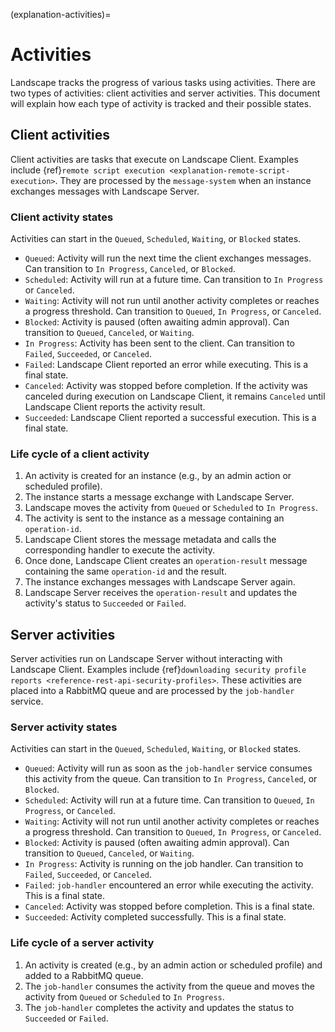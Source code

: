 (explanation-activities)=
# Activities

Landscape tracks the progress of various tasks using activities. There are two types of activities: client activities and server activities. This document will explain how each type of activity is tracked and their possible states.

## Client activities

Client activities are tasks that execute on Landscape Client. Examples include {ref}`remote script execution <explanation-remote-script-execution>`. They are processed by the `message-system` when an instance exchanges messages with Landscape Server.

### Client activity states

Activities can start in the `Queued`, `Scheduled`, `Waiting`, or `Blocked` states.

- `Queued`: Activity will run the next time the client exchanges messages. Can transition to `In Progress`, `Canceled`, or `Blocked`.
- `Scheduled`: Activity will run at a future time. Can transition to `In Progress` or `Canceled`.
- `Waiting`: Activity will not run until another activity completes or reaches a progress threshold. Can transition to `Queued`, `In Progress`, or `Canceled`.
- `Blocked`: Activity is paused (often awaiting admin approval). Can transition to `Queued`, `Canceled`, or `Waiting`.
- `In Progress`: Activity has been sent to the client. Can transition to `Failed`, `Succeeded`, or `Canceled`.
- `Failed`: Landscape Client reported an error while executing. This is a final state.
- `Canceled`: Activity was stopped before completion. If the activity was canceled during execution on Landscape Client, it remains `Canceled` until Landscape Client reports the activity result.
- `Succeeded`: Landscape Client reported a successful execution. This is a final state.

### Life cycle of a client activity

1. An activity is created for an instance (e.g., by an admin action or scheduled profile).
1. The instance starts a message exchange with Landscape Server.
1. Landscape moves the activity from `Queued` or `Scheduled` to `In Progress`.
1. The activity is sent to the instance as a message containing an `operation-id`.
1. Landscape Client stores the message metadata and calls the corresponding handler to execute the activity.
1. Once done, Landscape Client creates an `operation-result` message containing the same `operation-id` and the result.
1. The instance exchanges messages with Landscape Server again.
1. Landscape Server receives the `operation-result` and updates the activity's status to `Succeeded` or `Failed`.

## Server activities

Server activities run on Landscape Server without interacting with Landscape Client. Examples include {ref}`downloading security profile reports <reference-rest-api-security-profiles>`. These activities are placed into a RabbitMQ queue and are processed by the `job-handler` service.

### Server activity states

Activities can start in the `Queued`, `Scheduled`, `Waiting`, or `Blocked` states.

- `Queued`: Activity will run as soon as the `job-handler` service consumes this activity from the queue. Can transition to `In Progress`, `Canceled`, or `Blocked`.
- `Scheduled`: Activity will run at a future time. Can transition to `Queued`, `In Progress`, or `Canceled`.
- `Waiting`: Activity will not run until another activity completes or reaches a progress threshold. Can transition to `Queued`, `In Progress`, or `Canceled`.
- `Blocked`: Activity is paused (often awaiting admin approval). Can transition to `Queued`, `Canceled`, or `Waiting`.
- `In Progress`: Activity is running on the job handler. Can transition to `Failed`, `Succeeded`, or `Canceled`.
- `Failed`: `job-handler` encountered an error while executing the activity. This is a final state.
- `Canceled`: Activity was stopped before completion. This is a final state.
- `Succeeded`: Activity completed successfully. This is a final state.

### Life cycle of a server activity

1. An activity is created (e.g., by an admin action or scheduled profile) and added to a RabbitMQ queue.
1. The `job-handler` consumes the activity from the queue and moves the activity from `Queued` or `Scheduled` to `In Progress`.
1. The `job-handler` completes the activity and updates the status to `Succeeded` or `Failed`.
